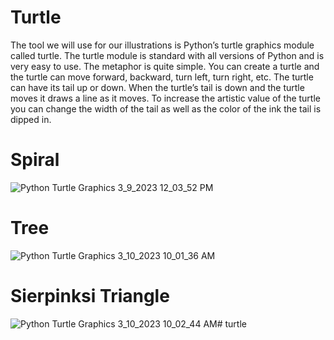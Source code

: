 # Turtle
The tool we will use for our illustrations is Python’s turtle graphics module called turtle. The turtle module is standard with all versions of Python and is very easy to use. The metaphor is quite simple. You can create a turtle and the turtle can move forward, backward, turn left, turn right, etc. The turtle can have its tail up or down. When the turtle’s tail is down and the turtle moves it draws a line as it moves. To increase the artistic value of the turtle you can change the width of the tail as well as the color of the ink the tail is dipped in.

# Spiral
![Python Turtle Graphics 3_9_2023 12_03_52 PM](https://user-images.githubusercontent.com/26981725/224141771-6797297b-b4b6-4d30-8b71-653a9e42d44d.png)

# Tree
![Python Turtle Graphics 3_10_2023 10_01_36 AM](https://user-images.githubusercontent.com/26981725/224390654-9c42a488-f378-49a1-b493-03460976f007.png)


# Sierpinksi Triangle
![Python Turtle Graphics 3_10_2023 10_02_44 AM](https://user-images.githubusercontent.com/26981725/224390665-bda06bce-0735-4631-87d6-cb6eda90a9a4.png)# turtle

